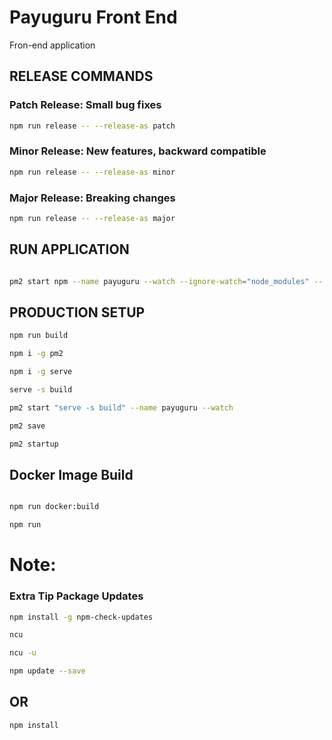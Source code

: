 # Payuguru Front End

Fron-end application


## RELEASE COMMANDS

### Patch Release: Small bug fixes

```bash
npm run release -- --release-as patch
```

### Minor Release: New features, backward compatible

```bash
npm run release -- --release-as minor
```

### Major Release: Breaking changes

```bash
npm run release -- --release-as major
```



## RUN APPLICATION

```bash

pm2 start npm --name payuguru --watch --ignore-watch="node_modules" -- -e .env start
```

## PRODUCTION SETUP

```bash
npm run build
```


```bash
npm i -g pm2

```

```bash
npm i -g serve

```
```bash
serve -s build

```
```bash
pm2 start "serve -s build" --name payuguru --watch
```

```bash
pm2 save
```

```bash
pm2 startup
```

## Docker Image Build

```bash

npm run docker:build
```

```bash
npm run 
```
# Note:

### Extra Tip Package Updates

```bash
npm install -g npm-check-updates
```
```bash
ncu
```
```bash
ncu -u
```
```bash
npm update --save
```
## OR

```bash
npm install
```







